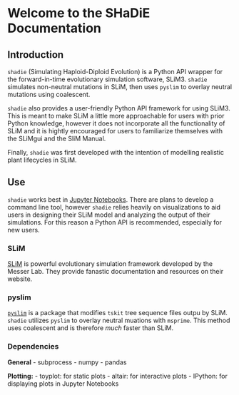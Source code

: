 <h1>Welcome to the SHaDiE Documentation</h1>

## Introduction

`shadie` (Simulating Haploid-Diploid Evolution) is a Python API wrapper for the forward-in-time evolutionary simulation software, SLiM3. `shadie` simulates non-neutral mutations in SLiM, then uses `pyslim` to overlay neutral mutations using coalescent. 

`shadie` also provides a user-friendly Python API framework for using SLiM3. This is meant to make SLiM a little more approachable for users with prior Python knowledge, however it does not incorporate all the functionality of SLiM and it is hightly encouraged for users to familiarize themselves with the SLiMgui and the SliM Manual. 

Finally, `shadie` was first developed with the intention of modelling realistic plant lifecycles in SLiM.

## Use

`shadie` works best in [Jupyter Notebooks](https://jupyter.org/). There are plans to develop a command line tool, however `shadie` relies heavily on visualizations to aid users in designing their SLiM model and analyzing the output of their simulations. For this reason a Python API is recommended, especially for new users. 

### SLiM

[SLiM](https://messerlab.org/slim/) is powerful evolutionary simulation framework developed by the Messer Lab. They provide fanastic documentation and resources on their website. 

### pyslim

[`pyslim`](https://pyslim.readthedocs.io/en/latest/index.html) is a package that modifies `tskit` tree sequence files outpu by SLiM. `shadie` utilizes `pyslim` to overlay neutral muations with `msprime`. This method uses coalescent and is therefore *much* faster than SLiM. 

### Dependencies

**General**
	- subprocess
	- numpy
	- pandas

**Plotting:**
	- toyplot: for static plots
	- altair: for interactive plots
	- IPython: for displaying plots in Jupyter Notebooks